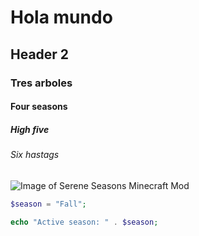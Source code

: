 # Hola mundo
## Header 2
### Tres arboles
#### Four seasons
##### High five
###### Six hastags

![Image of Serene Seasons Minecraft Mod](https://minecraft.fr/wp-content/uploads/2019/10/serene-seasons-mod-minecraft.jpg)

``` php
$season = "Fall";

echo "Active season: " . $season;
```
